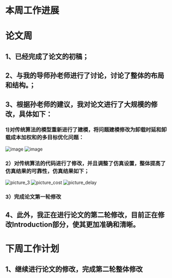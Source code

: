 
# 本周工作进展
# 论文周
## 1、已经完成了论文的初稿；<br>
## 2、与我的导师孙老师进行了讨论，讨论了整体的布局和结构。；<br>
## 3、根据孙老师的建议，我对论文进行了大规模的修改，具体如下：
###  1)对传统算法的模型重新进行了建模，将问题建模修改为卸载时延和卸载成本加权和的多目标优化问题：
![image](https://user-images.githubusercontent.com/93457144/228540695-27881548-1285-4014-a34e-981b09a260b4.png)
![image](https://user-images.githubusercontent.com/93457144/228540947-ab23c7b5-5164-4b76-9c84-d1314620e4eb.png)
<br>
###  2）对传统算法的代码进行了修改，并且调整了仿真设置，整体提高了仿真结果的可靠性，仿真结果如下；
![picture_3](https://user-images.githubusercontent.com/93457144/228541224-7746f020-710a-4f43-b57e-1d07e4047d0d.png)
![picture_cost](https://user-images.githubusercontent.com/93457144/228541291-80491187-cde3-433f-835e-75d47f7ffd57.png)
![picture_delay](https://user-images.githubusercontent.com/93457144/228541329-38057288-d023-4a11-8a78-7ee777703762.png)
<br>
###  3）完成论文第一轮修改
## 4、此外，我正在进行论文的第二轮修改，目前正在修改Introduction部分，使其更加准确和清晰。
# 下周工作计划
## 1、继续进行论文的修改，完成第二轮整体修改

